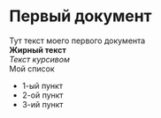 # Первый документ
Тут текст моего первого документа  
**Жирный текст**  
*Текст курсивом*  
Мой список
* 1-ый пункт
* 2-ой пункт
* 3-ий пункт